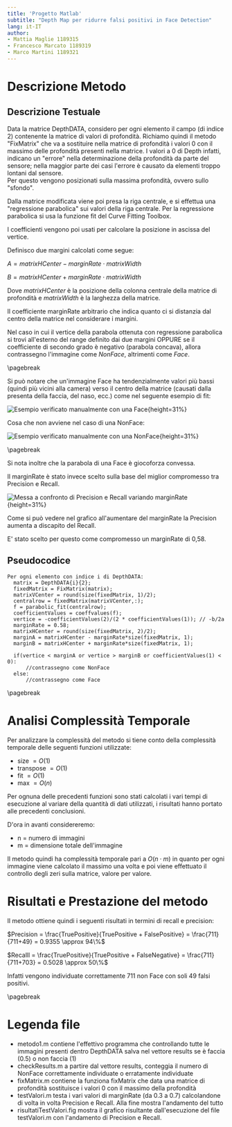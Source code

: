 ```yaml
---
title: 'Progetto Matlab'
subtitle: "Depth Map per ridurre falsi positivi in Face Detection"
lang: it-IT
author:
- Mattia Maglie 1189315
- Francesco Marcato 1189319
- Marco Martini 1189321
---
```


# Descrizione Metodo

## Descrizione Testuale

Data la matrice DepthDATA, considero per ogni elemento il campo (di indice 2) contenente la matrice di valori di profondità.
Richiamo quindi il metodo "FixMatrix" che va a sostituire nella matrice di profondità i valori 0 con il massimo delle profondità presenti nella matrice.
I valori a 0 di Depth infatti, indicano un "errore" nella determinazione della profondità da parte del sensore; nella maggior parte dei casi l'errore è causato da elementi troppo lontani dal sensore.\
Per questo vengono posizionati sulla massima profondità, ovvero sullo "sfondo".

Dalla matrice modificata viene poi presa la riga centrale, e si effettua una "regressione parabolica" sui valori della riga centrale.
Per la regressione parabolica si usa la funzione fit del Curve Fitting Toolbox.

I coefficienti vengono poi usati per calcolare la posizione in ascissa del vertice.

Definisco due margini calcolati come segue:

$A = matrixHCenter - marginRate \cdot matrixWidth$

$B = matrixHCenter + marginRate \cdot matrixWidth$

Dove $matrixHCenter$ è la posizione della colonna centrale della matrice di profondità e $matrixWidth$ è la larghezza della matrice.

Il coefficiente marginRate arbitrario che indica quanto ci si distanzia dal centro della matrice nel considerare i margini.

Nel caso in cui il vertice della parabola ottenuta con regressione parabolica si trovi all'esterno del range definito dai due margini OPPURE se il coefficiente di secondo grado è negativo (parabola concava), allora contrassegno l'immagine come *NonFace*, altrimenti come *Face*.

\pagebreak

Si può notare che un'immagine Face ha tendenzialmente valori più bassi (quindi più vicini alla
camera) verso il centro della matrice (causati dalla presenta della faccia, del naso, ecc.) come nel seguente esempio di fit: 

![Esempio verificato manualmente con una Face](img/Face.png){height=31%}

Cosa che non avviene nel caso di una NonFace: 

![Esempio verificato manualmente con una NonFace](img/NonFacce.png){height=31%}

\pagebreak

Si nota inoltre che la parabola di una Face è giocoforza convessa.

Il marginRate è stato invece scelto sulla base del miglior compromesso tra Precision e Recall.

![Messa a confronto di Precision e Recall variando marginRate](img/testingGraph.png){height=31%}

Come si può vedere nel grafico all'aumentare del marginRate la Precision aumenta a discapito del Recall.

E' stato scelto per questo come compromesso un marginRate di 0,58.

## Pseudocodice

```
Per ogni elemento con indice i di DepthDATA:
  matrix = DepthDATA{i}{2}; 
  fixedMatrix = FixMatrix(matrix);
  matrixVCenter = round(size(fixedMatrix, 1)/2);
  centralrow = fixedMatrix(matrixVCenter,:);
  f = parabolic_fit(centralrow);
  coefficientValues = coeffvalues(f);
  vertice = -coefficientValues(2)/(2 * coefficientValues(1)); // -b/2a
  marginRate = 0.58;
  matrixHCenter = round(size(fixedMatrix, 2)/2);
  marginA = matrixHCenter - marginRate*size(fixedMatrix, 1);
  marginB = matrixHCenter + marginRate*size(fixedMatrix, 1);
  
  if(vertice < marginA or vertice > marginB or coefficientValues(1) < 0):
      //contrassegno come NonFace
  else:
      //contrassegno come Face
```

\pagebreak

# Analisi Complessità Temporale

Per analizzare la complessità del metodo si tiene conto della complessità temporale delle seguenti funzioni utilizzate:

+ size $= O(1)$
+ transpose $= O(1)$
+ fit $= O(1)$
+ max $= O(n)$

Per ognuna delle precedenti funzioni sono stati calcolati i vari tempi di esecuzione al variare della quantità di dati utilizzati, i risultati hanno portato alle precedenti conclusioni.

D'ora in avanti considereremo: 

+ n = numero di immagini 
+ m = dimensione totale dell'immagine

Il metodo quindi ha complessità temporale pari a $O(n \cdot m)$ in quanto per ogni immagine viene calcolato il massimo una volta e poi viene effettuato il controllo degli zeri sulla matrice, valore per valore.

# Risultati e Prestazione del metodo

Il metodo ottiene quindi i seguenti risultati in termini di recall e precision:

$Precision = \frac{TruePositive}{TruePositive + FalsePositive} = \frac{711}{711+49} = 0.9355 \approx 94\%$


$Recalll = \frac{TruePositive}{TruePositive + FalseNegative} = \frac{711}{711+703} = 0.5028 \approx 50\%$

Infatti vengono individuate correttamente 711 non Face con soli 49 falsi positivi.

\pagebreak

# Legenda file

+ metodo1.m contiene l'effettivo programma che controllando tutte le immagini presenti dentro DepthDATA salva nel vettore results se è faccia (0.5) o non faccia (1)
+ checkResults.m a partire dal vettore results, conteggia il numero di NonFace correttamente individuate o erratamente individuate
+ fixMatrix.m contiene la funziona fixMatrix che data una matrice di profondità sostituisce i valori 0 con il massimo della profondità
+ testValori.m testa i vari valori di marginRate (da 0.3 a 0.7) calcolandone di volta in volta Precision e Recall. Alla fine mostra l'andamento del tutto
+ risultatiTestValori.fig mostra il grafico risultante dall'esecuzione del file testValori.m con l'andamento di Precision e Recall.
